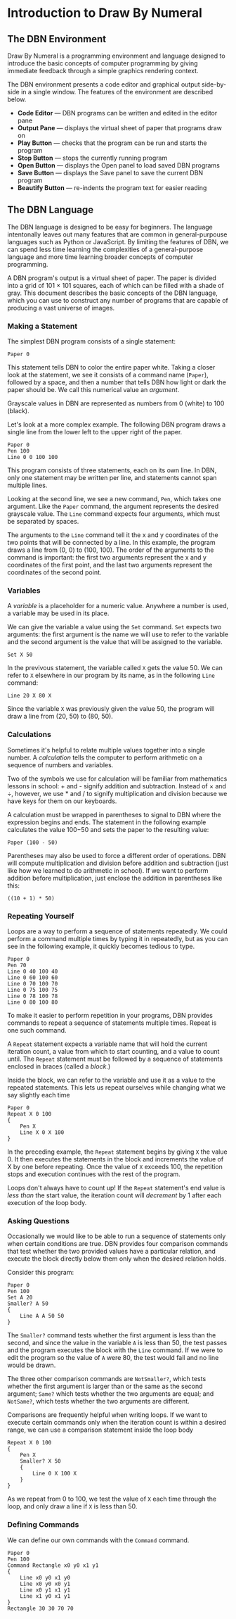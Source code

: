 # Introduction to Draw By Numeral


## The DBN Environment

Draw By Numeral is a programming environment and language designed to introduce the basic concepts of computer programming by giving immediate feedback through a simple graphics rendering context.

The DBN environment presents a code editor and graphical output side-by-side in a single window. The features of the environment are described below.

- __Code Editor__ &mdash; DBN programs can be written and edited in the editor pane
- __Output Pane__ &mdash; displays the virtual sheet of paper that programs draw on
- __Play Button__ &mdash; checks that the program can be run and starts the program
- __Stop Button__ &mdash; stops the currently running program
- __Open Button__ &mdash; displays the Open panel to load saved DBN programs
- __Save Button__ &mdash; displays the Save panel to save the current DBN program
- __Beautify Button__ &mdash; re-indents the program text for easier reading


## The DBN Language

The DBN language is designed to be easy for beginners. The language intentonally leaves out many features that are common in general-purpouse languages such as Python or JavaScript. By limiting the features of DBN, we can spend less time learning the complexities of a general-purpose language and more time learning broader concepts of computer programming.

A DBN program's output is a virtual sheet of paper. The paper is divided into a grid of 101 &times; 101 squares, each of which can be filled with a shade of gray. This document describes the basic concepts of the DBN language, which you can use to construct any number of programs that are capable of producing a vast universe of images.


### Making a Statement

The simplest DBN program consists of a single statement:

```
Paper 0
```

This statement tells DBN to color the entire paper white. Taking a closer look at the statement, we see it consists of a command name (`Paper`), followed by a space, and then a number that tells DBN how light or dark the paper should be. We call this numerical value an *argument*.

Grayscale values in DBN are represented as numbers from 0 (white) to 100 (black).

Let's look at a more complex example. The following DBN program draws a single line from the lower left to the upper right of the paper.

```
Paper 0
Pen 100
Line 0 0 100 100
```

This program consists of three statements, each on its own line. In DBN, only one statement may be written per line, and statements cannot span multiple lines.

Looking at the second line, we see a new command, `Pen`, which takes one argument. Like the `Paper` command, the argument represents the desired grayscale value. The `Line` command expects four arguments, which must be separated by spaces.

The arguments to the `Line` command tell it the x and y coordinates of the two points that will be connected by a line. In this example, the program draws a line from (0, 0) to (100, 100). The order of the arguments to the command is important: the first two arguments represent the x and y coordinates of the first point, and the last two arguments represent the coordinates of the second point.


### Variables

A *variable* is a placeholder for a numeric value. Anywhere a number is used, a variable may be used in its place.

We can give the variable a value using the `Set` command. `Set` expects two arguments: the first argument is the name we will use to refer to the variable and the second argument is the value that will be assigned to the variable.

```
Set X 50
```

In the previvous statement, the variable called `X` gets the value 50. We can refer to `X` elsewhere in our program by its name, as in the following `Line` command:

```
Line 20 X 80 X
```

Since the variable `X` was previously given the value 50, the program will draw a line from (20, 50) to (80, 50).


### Calculations

Sometimes it's helpful to relate multiple values together into a single number. A *calculation* tells the computer to perform arithmetic on a sequence of numbers and variables.

Two of the symbols we use for calculation will be familiar from mathematics lessons in school: + and - signify addition and subtraction. Instead of &times; and &div;, however, we use * and / to signify multiplication and division because we have keys for them on our keyboards.

A calculation must be wrapped in parentheses to signal to DBN where the expression begins and ends. The statement in the following example calculates the value 100&minus;50 and sets the paper to the resulting value:

```
Paper (100 - 50)
```

Parentheses may also be used to force a different order of operations. DBN will compute multiplication and division before addition and subtraction (just like how we learned to do arithmetic in school). If we want to perform addition before multiplication, just enclose the addition in parentheses like this: 

```
((10 + 1) * 50)
```

### Repeating Yourself

Loops are a way to perform a sequence of statements repeatedly. We could perform a command multiple times by typing it in repeatedly, but as you can see in the following example, it quickly becomes tedious to type.

```
Paper 0
Pen 70
Line 0 40 100 40
Line 0 60 100 60
Line 0 70 100 70
Line 0 75 100 75
Line 0 78 100 78
Line 0 80 100 80
```

To make it easier to perform repetition in your programs, DBN provides commands to repeat a sequence of statements multiple times. Repeat is one such command.

A `Repeat` statement expects a variable name that will hold the current iteration count, a value from which to start counting, and a value to count until. The `Repeat` statement must be followed by a sequence of statements enclosed in braces (called a *block*.)

Inside the block, we can refer to the variable and use it as a value to the repeated statements. This lets us repeat ourselves while changing what we say slightly each time

```
Paper 0
Repeat X 0 100
{
    Pen X
    Line X 0 X 100
}
```

In the preceding example, the `Repeat` statement begins by giving `X` the value 0. It then executes the statements in the block and increments the value of X by one before repeating. Once the value of `X` exceeds 100, the repetition stops and execution continues with the rest of the program.

Loops don't always have to count up! If the `Repeat` statement's end value is *less than* the start value, the iteration count will *decrement* by 1 after each execution of the loop body.


### Asking Questions

Occasionally we would like to be able to run a sequence of statements only when certain conditions are true. DBN provides four comparison commands that test whether the two provided values have a particular relation, and execute the block directly below them only when the desired relation holds.

Consider this program:

```
Paper 0
Pen 100
Set A 20
Smaller? A 50
{
    Line A A 50 50
}
```

The `Smaller?` command tests whether the first argument is less than the second, and since the value in the variable `A` is less than 50, the test passes and the program executes the block with the `Line` command. If we were to edit the program so the value of `A` were 80, the test would fail and no line would be drawn.

The three other comparison commands are `NotSmaller?`, which tests whether the first argument is larger than or the same as the second argument; `Same?` which tests whether the two arguments are equal; and `NotSame?`, which tests whether the two arguments are different.

Comparisons are frequently helpful when writing loops. If we want to execute certain commands only when the iteration count is within a desired range, we can use a comparison statement inside the loop body

```
Repeat X 0 100
{
    Pen X
    Smaller? X 50
    {
        Line 0 X 100 X
    }
}
```

As we repeat from 0 to 100, we test the value of `X` each time through the loop, and only draw a line if `X` is less than 50.

### Defining Commands

We can define our own commands with the `Command` command.

```
Paper 0
Pen 100
Command Rectangle x0 y0 x1 y1
{
    Line x0 y0 x1 y0
    Line x0 y0 x0 y1
    Line x0 y1 x1 y1
    Line x1 y0 x1 y1
}
Rectangle 30 30 70 70
```